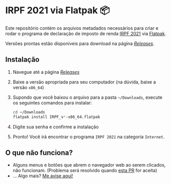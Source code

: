# IRPF 2021 via Flatpak 📦

Este repositório contém os arquivos metadados necessários para criar e rodar o programa de declaração de imposto de renda [IRPF 2021](https://www.gov.br/receitafederal/pt-br/centrais-de-conteudo/download/pgd/dirpf) via [Flatpak](https://flatpak.org/).

Versões prontas estão disponíveis para download na página [*Releases*](https://github.com/guihkx/br.gov.economia.receita.IRPF/releases).

## Instalação

1. Navegue até a página [*Releases*](https://github.com/guihkx/br.gov.economia.receita.IRPF/releases)
2. Baixe a versão apropriada para seu computador (na dúvida, baixe a versão `x86_64`)
3. Supondo que você baixou o arquivo para a pasta `~/Downloads`, execute os seguintes comandos para instalar:

    ```bash
    cd ~/Downloads
    flatpak install IRPF_v*-x86_64.flatpak
    ```

4. Digite sua senha e confirme a instalação
5. Pronto! Você irá encontrar o programa `IRPF 2021` na categoria `Internet`.

## O que não funciona?

* Alguns menus e botões que abrem o navegador web ao serem clicados, não funcionam. (Problema será resolvido quando [esta PR](https://github.com/flathub/org.freedesktop.Sdk.Extension.openjdk11/pull/16) for aceita)
* ... Algo mais? [Me avise aqui!](https://github.com/guihkx/br.gov.economia.receita.IRPF/issues/new)
